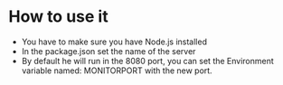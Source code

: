 # How to use it
* You have to make sure you have Node.js installed
* In the package.json set the name of the server
* By default he will run in the 8080 port, you can set the Environment variable named: MONITORPORT with the new port. 
